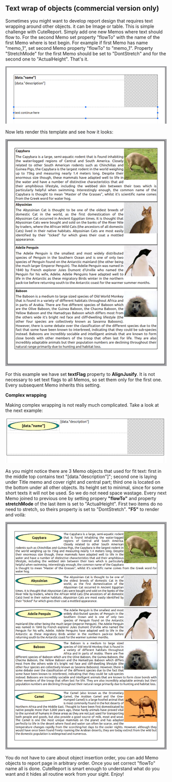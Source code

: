 Text wrap of objects (commercial version only)
-----------
Sometimes you might want to develop report design that requires text wrapping around other objects. it can be Image or table. This is simple challenge with CuteReport. Simply add one new Memos where text should flow to. For the second Memo set property "flowTo" with the name of the first Memo where is text begin. For example if first Memo has name "memo_1", set second Memo property "flowTo" to "memo_1". Property "StretchMode" for the first Memo should be set to "DontStretch" and for the second one to "ActualHeight". That's it.

![Memo1]

Now lets render this template and see how it looks:

![Memo2]

For this example we have set **textFlag** property to **AlignJusify**. It is not necessary to set text flags to all Memos, so set them only for the first one. Every subsequent Memo inherits this setting.

**Complex wrapping**

Making complex wrapping is not really much complicated. Take a look at the next example:

![Memo3]

As you might notice there are 3 Memo objects that used for fit text: first in the middle top contains text "[data."description"]"; second one is laying under Title memo and cover right and central part; third one is located on the bottom under all other objects. Its height set to minimal, since for some short texts it will not be used. So we do not need space wastage. Every next Memo joined to previous one by setting propery **"flowTo"** and property **stretchMode** of the last item is set to "ActualHeight". First two items do no need to stretch, so theirs property is set to "DontStretch". **"F5"** to render and voilà:

![Memo4]

You do not have to care about object insertion order, you can add Memo objects to report page in arbitrary order. Once you set correct "flowTo" name all is done. CuteReport is smart enough to understand what do you want and it hides all routine work from your sight. Enjoy!

[Memo1]:../images/memo_flow_1.png
[Memo2]:../images/memo_flow_2.png
[Memo3]:../images/memo_flow_3.png
[Memo4]:../images/memo_flow_4.png
